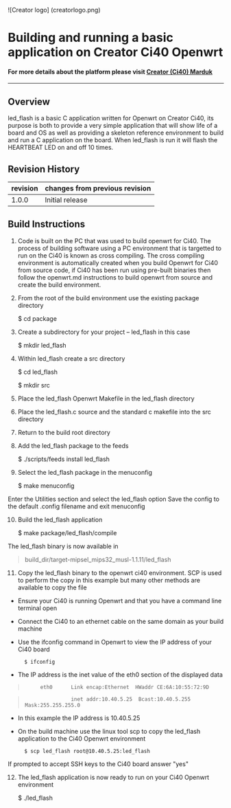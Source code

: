 
![Creator logo] (creatorlogo.png)

# Building and running a basic application on Creator Ci40 Openwrt

#### For more details about the platform please visit [Creator (Ci40) Marduk](https://community.imgtec.com/platforms/creator-ci40/)
----

## Overview

led_flash is a basic C application written for Openwrt on Creator Ci40, its purpose is both to provide a very simple application that will show life of a board and OS as well as providing a skeleton reference environment to build and run a C application on the board. When led_flash is run it will flash the HEARTBEAT LED on and off 10 times.

## Revision History

| revision  | changes from previous revision |
|---------- |------------------------------- |
| 1.0.0     | Initial release                |

## Build Instructions

1) Code is built on the PC that was used to build openwrt for Ci40. The process of building software using a PC environment that is targetted to run on the Ci40 is known as cross compiling. The cross compiling environment is automatically created when you build Openwrt for Ci40 from source code, if Ci40 has been run using pre-built binaries then follow the openwrt.md instructions to build openwrt from source and create the build environment.

2) From the root of the build environment use the existing package directory

	$ cd package

3) Create a subdirectory for your project – led_flash in this case

	$ mkdir led_flash

4) Within led_flash create a src directory

	$ cd led_flash

	$ mkdir src

5) Place the led_flash Openwrt Makefile in the led_flash directory

6) Place the led_flash.c source and the standard c makefile into the src directory

7) Return to the build root directory

8) Add the led_flash package to the feeds

	$ ./scripts/feeds install led_flash

9) Select the led_flash package in the menuconfig

	$ make menuconfig


Enter the Utilities section and select the led_flash option
Save the config to the default .config filename and exit menuconfig

10) Build the led_flash application

	$ make package/led_flash/compile


The led_flash binary is now available in 

> build_dir/target-mipsel_mips32_musl-1.1.11/led_flash

11) Copy the led_flash binary to the openwrt ci40 environment. SCP is used to perform the copy in this example but many other methods are available to copy the file

* Ensure your Ci40 is running Openwrt and that you have a command line terminal open

* Connect the Ci40 to an ethernet cable on the same domain as your build machine

* Use the ifconfig command in Openwrt to view the IP address of your Ci40 board

		$ ifconfig


* The IP address is the inet value of the eth0 section of the displayed data

>          eth0      Link encap:Ethernet  HWaddr CE:6A:10:55:72:9D

>                    inet addr:10.40.5.25  Bcast:10.40.5.255  Mask:255.255.255.0

	
* In this example the IP address is 10.40.5.25
	
* On the build machine use the linux tool scp to copy the led_flash application to the Ci40 Openwrt environment

		$ scp led_flash root@10.40.5.25:led_flash


If prompted to accept SSH keys to the Ci40 board answer "yes"
	
12) The led_flash application is now ready to run on your Ci40 Openwrt environment

	$ ./led_flash